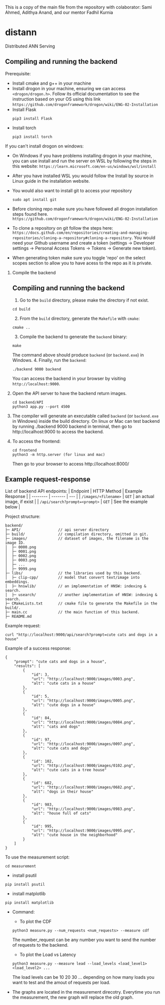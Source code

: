 This is a copy of the main file from the repository with colaborator: Sami Ahmed, Adithya Anand, and our mentor Fadhil Kurnia

# distann
Distributed ANN Serving

## Compiling and running the backend

Prerequisite:
- Install cmake and g++ in your machine
- Install drogon in your machine, ensuring we can access `<drogon/drogon.h>`.
  Follow its official documentation to see the instruction based on your OS using this link `https://github.com/drogonframework/drogon/wiki/ENG-02-Installation`
- Install Flask 
  ```
  pip3 install Flask
  ```
- Install torch 
  ```
  pip3 install torch
  ```

If you can't install drogon on windows: 

- On Windows if you have problems installing drogon in your machine, you can use install and run the server on WSL by following the steps in this website: `https://learn.microsoft.com/en-us/windows/wsl/install` 

- After you have installed WSL you would follow the Install by source in Linux guide in the installation website. 

- You would also want to install git to access your repository
  ```
  sudo apt install git
  ```

- Before cloning repo make sure you have followed all drogon installation steps found here. `https://github.com/drogonframework/drogon/wiki/ENG-02-Installation`

- To clone a repository on git follow the steps here: `https://docs.github.com/en/repositories/creating-and-managing-repositories/cloning-a-repository#cloning-a-repository`. 
You would need your Github username and create a token (settings -> Developer settings -> Personal Access Tokens -> Tokens -> Generate new token).

- When generating token make sure you toggle 'repo' on the select scopes section to allow you to have acess to the repo as it is private.  

1. Compile the backend
    ## Compiling and running the backend
    1. Go to the `build` directory, please make the directory if not exist.
      ```
      cd build
      ```
    2. From the `build` directory, generate the `Makefile` with `cmake`:
      ```
      cmake ..
      ```
    3. Compile the backend to generate the `backend` binary:
      ```
      make
      ```
      The command above should produce `backend` (or `backend.exe`) in Windows.
    4. Finally, run the `backend`:
      ```
      ./backend 9000 backend
      ```
      You can access the backend in your browser by visiting 
      `http://localhost:9000`.

2. Open the API server to have the backend return images. 
    ```
    cd backend/API
    python3 app.py --port 4500
    ```

3. The compiler will generate an executable called `backend` (or `backend.exe` in Windows) inside the build directory. On linux or Mac can test backend by running ./backend 9000 backend in terminal, then go to http://localhost:9000 to access the backend. 

4. To access the frontend: 

    ```
    cd frontend
    python3 -m http.server (for linux and mac)
    ```
    Then go to your browser to access http://localhost:8000/


## Example request-response

List of backend API endpoints:
| Endpoint                       | HTTP Method   | Example Response          |
| --------                       | -------       |  ---                      |
| `/images/<filename>`           | `GET`         | an actual image, if exist |
| `/api/search?prompt=<prompt>`  | `GET`         | See the example below     |

Project structure:
```
backend/
├─ API/                 // api server directory 
├─ build/               // compilation directory, omitted in git.
├─ images/              // dataset of images, the filename is the image ID.
│  ├─ 0000.png
│  ├─ 0001.png
│  ├─ 0002.png
│  ├─ 0003.png
│  ├─ ...
│  ├─ 9999.png
├─ libs/                // the libraries used by this backend.
│  ├─ clip-cpp/         // model that convert text/image into embeddings.
│  ├─ hnswlib/          // an implementation of HNSW: indexing & search.
│  ├─ usearch/          // another implementation of HNSW: indexing & search.
├─ CMakeLists.txt       // cmake file to generate the Makefile in the build/.
├─ main.cc              // the main function of this backend.
├─ README.md
```
Example request:
```
curl "http://localhost:9000/api/search?prompt=cute cats and dogs in a house"
```
Example of a success response:
```
{
    "prompt": "cute cats and dogs in a house",
    "results": [
        {
            "id": 3,
            "url": "http://localhost:9000/images/0003.png",
            "alt": "cute cats in a house"
        },
        {
            "id": 5,
            "url": "http://localhost:9000/images/0005.png",
            "alt": "cute dogs in a house"
        },
        {
            "id": 84,
            "url": "http://localhost:9000/images/0084.png",
            "alt": "cats and dogs"
        },
        {
            "id": 97,
            "url": "http://localhost:9000/images/0097.png",
            "alt": "cute cats and dogs"
        },
        {
            "id": 102,
            "url": "http://localhost:9000/images/0102.png",
            "alt": "cute cats in a tree house"
        },
        {
            "id": 682,
            "url": "http://localhost:9000/images/0682.png",
            "alt": "dogs in their house"
        },
        {
            "id": 983,
            "url": "http://localhost:9000/images/0983.png",
            "alt": "house full of cats"
        },
        {
            "id": 995,
            "url": "http://localhost:9000/images/0995.png",
            "alt": "cute house in the neighborhood"
        }
    ]
}
```
To use the measurement script: 
```
cd measurement
```
  - install psutil
  ```
  pip install psutil
  ```
  - install matplotlib
  ```
  pip install matplotlib
  ```
  - Command: 
    - To plot the CDF 
    ```
    python3 measure.py --num_requests <num_requests> --measure cdf
    ```
      The number_request can be any number you want to send the number of requests to the backend.

    - To plot the Load vs Latency  
    ```
    python3 measure.py --measure lead --load_levels <load_level1> <load_level2> ...
    ```
      The load levels can be 10 20 30 ... 
      depending on how many loads you want to test and the amout of requests per load. 

 - The graphs are located in the measurement direcotry. Everytime you run the measurement, the new graph will replace the old graph. 
